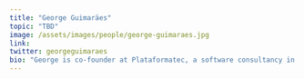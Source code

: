 ```yaml
---
title: "George Guimaräes"
topic: "TBD"
image: /assets/images/people/george-guimaraes.jpg
link:
twitter: georgeguimaraes
bio: "George is co-founder at Plataformatec, a software consultancy in Elixir and Ruby. His favorites topics are Discrete Integration, monoliths, and picoservices with Elixir."
---
```

